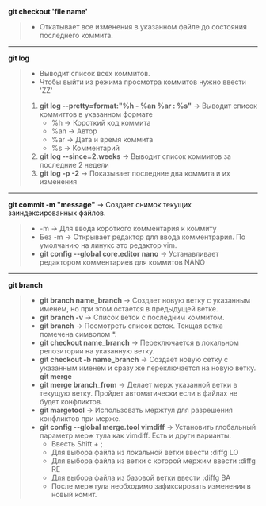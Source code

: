 __git checkout 'file name'__
> - Откатывает все изменения в указанном файле до состояния последнего коммита.
---
__git log__ 
> - Выводит список всех коммитов.
> - Чтобы выйти из режима просмотра коммитов нужно ввести 'ZZ'
> 1. __git log --pretty=format:"%h - %an %ar : %s"__ -> Выводит список коммиттов в указанном формате
>    - %h -> Короткий код коммита
>    - %an -> Автор
>    - %ar -> Дата и время коммита
>    - %s -> Комментарий
> 2. __git log --since=2.weeks__ -> Выводит список коммитов за последние 2 недели
> 3. __git log -p -2__ -> Показывает последние два коммита и их изменения
---
__git commit -m "message"__ -> Создает снимок текущих заиндексированных файлов.
> - -m -> Для ввода короткого комментария к коммиту
> - Без -m -> Открывает редактор для ввода комментрария. По умолчанию на линукс это редактор vim.
> - __git config --global core.editor nano__ -> Устанавливает редактором комментариев для коммитов NANO
---
__git branch__
> - __git branch name_branch__ -> Создает новую ветку с указанным именем, но при этом остается в предыдущей ветке.
> - __git branch -v__ -> Список веток с последним коммитом.
> - __git branch__ -> Посмотреть список веток. Текщая ветка помечена символом *.
> - __git checkout name_branch__ -> Переключается в локальном репозитории на указанную ветку.
> - __git checkout -b name_branch__ -> Создает новую сетку с указанным именем и сразу же переключается на новую ветку.
__git merge__
> - __git merge branch_from__ -> Делает мерж указанной ветки в текущую ветку. Пройдет автоматически если в файлах не будет конфликтов.
> - __git margetool__ -> Использовать мержтул для разрешения конфликтов при мерже.
> - __git config --global merge.tool vimdiff__ ->  Установить глобальный параметр мерж тула как vimdiff. Есть и други варианты.
>    - Ввесть Shift + ;
>    - Для выбора файла из локальной ветки ввести :diffg LO
>    - Для выбора файла из ветки с которой мержим ввести :diffg RE
>    - Для выбора файла из базовой ветки ввести :diffg BA
>    - После мержтула необходимо зафиксировать изменения в новый комит.